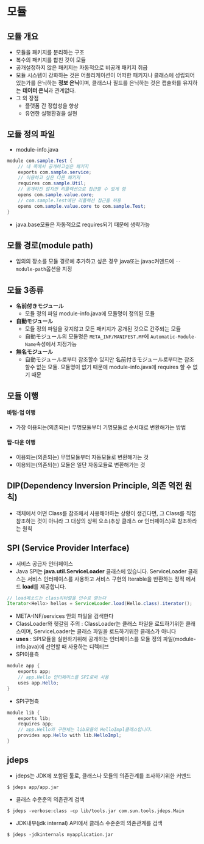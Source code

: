 # 모듈
## 모듈 개요
- 모듈을 패키지를 분리하는 구조
- 복수의 패키지를 합친 것이 모듈
- 공개설정하지 않은 패키지는 자동적으로 비공개 패키지 취급
- 모듈 시스템이 강화하는 것은 어플리케이션이 어떠한 패키지나 클래스에 성립되어 있는가를 은닉하는 **정보 은닉**이며, 클래스나 필드를 은닉하는 것은 캡슐화를 유지하는 **데이터 은닉**과 관계없다.
- 그 외 장점
    - 플랫폼 간 정합성을 향상
    - 유연한 실행환경을 실현
## 모듈 정의 파일
- module-info.java
```java
module com.sample.Test {
    // 내 쪽에서 공개하고싶은 패키지
    exports com.sample.service;
    // 이용하고 싶은 다른 패키지
    requires com.sample.Util;
    // 공개하진 않지만 리플렉션으로 접근할 수 있게 함
    opens com.sample.value.core;
    // com.sample.Test에만 리플렉션 접근을 허용
    opens com.sample.value.core to com.sample.Test;
}
```
- java.base모듈은 자동적으로 requires되기 때문에 생략가능 
## 모듈 경로(module path)
- 임의의 장소를 모듈 경로에 추가하고 싶은 경우 java또는 javac커맨드에 `--module-path`옵션을 지정
## 모듈 3종류
- **名前付きモジュール**
    - 모듈 정의 파일 module-info.java에 모듈명이 정의된 모듈
- **自動モジュール**
    - 모듈 정의 파일을 갖지않고 모든 패키지가 공개된 것으로 간주되는 모듈
    - 自動モジュール의 모듈명은 `META_INF/MANIFEST.MF`에 `Automatic-Module-Name`속성에서 지정가능
- **無名モジュール**
    - 自動モジュール로부터 참조할수 있지만 名前付きモジュール로부터는 참조할수 없는 모듈. 모듈명이 없기 때문에 module-info.java에 requires 할 수 없기 때문
## 모듈 이행
#### 바텀-업 이행
- 가장 이용되는(의존되는) 무명모듈부터 기명모듈로 순서대로 변환해가는 방법
#### 탑-다운 이행
- 이용되는(의존되는) 무명모듈부터 자동모듈로 변환해가는 것
- 이용되는(의존되는) 모듈은 일단 자동모듈로 변환해가는 것
## DIP(Dependency Inversion Principle, 의존 역전 원칙)
- 객체에서 어떤 Class를 참조해서 사용해야하는 상황이 생긴다면, 그 Class를 직접 참조하는 것이 아니라 그 대상의 상위 요소(추상 클래스 or 인터페이스)로 참조하라는 원칙
## SPI (Service Provider Interface)
- 서비스 공급자 인터페이스
- Java SPI는 **java.util.ServiceLoader** 클래스에 있습니다. ServiceLoader 클래스는 서비스 인터페이스를 사용하고 서비스 구현의 Iterable을 반환하는 정적 메서드 **load**를 제공합니다.
```java
// load메소드는 class리터럴을 인수로 받는다
Iterator<Hello> hellos = ServiceLoader.load(Hello.class).iterator();
```
- META-INF/services 안의 파일을 검색한다
- ClassLoader와 헷갈림 주의 : ClassLoader는 클래스 파일을 로드하기위한 클래스이며, ServiceLoader는 클래스 파일을 로드하기위한 클래스가 아니다
- **uses** : SPI모듈을 실현하기위해 공개하는 인터페이스를 모듈 정의 파일(module-info.java)에 선언할 때 사용하는 디렉티브
- SPI이용측
```java
module app {
    exports app;
    // app.Hello 인터페이스를 SPI로써 사용
    uses app.Hello;
}
```
- SPI구현측
```java
module lib {
    exports lib;
    requires app;
    // app.Hello의 구현체는 lib모듈의 HelloImpl클래스입니다.
    provides app.Hello with lib.HelloImpl;
}
```
## jdeps
- jdeps는 JDK에 포함된 툴로, 클래스나 모듈의 의존관계를 조사하기위한 커맨드
```shell
$ jdeps app/app.jar
```
- 클래스 수준준의 의존관계 검색
```shell
$ jdeps -verbose:class -cp lib/tools.jar com.sun.tools.jdeps.Main
```
- JDK내부(jdk internal) API에서 클래스 수준준의 의존관계를 검색
```shell
$ jdeps -jdkinternals myapplication.jar
```